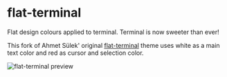flat-terminal
=============

Flat design colours applied to terminal. Terminal is now sweeter than ever!

This fork of Ahmet Sülek' original [flat-terminal](https://github.com/ahmetsulek/flat-terminal) theme uses white as a main text color and red as cursor and selection color.

![flat-terminal preview](https://raw.github.com/KevinBongart/flat-terminal/master/screenshot.png)
